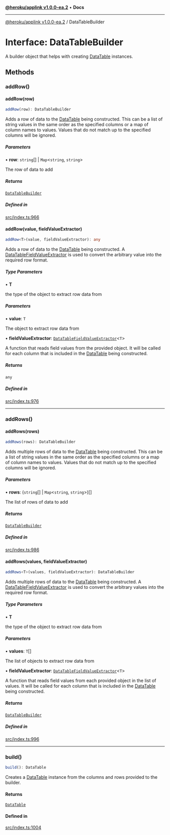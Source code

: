 [**@heroku/applink v1.0.0-ea.2**](../README.md) • **Docs**

***

[@heroku/applink v1.0.0-ea.2](../README.md) / DataTableBuilder

# Interface: DataTableBuilder

A builder object that helps with creating [DataTable](DataTable.md) instances.

## Methods

### addRow()

#### addRow(row)

```ts
addRow(row): DataTableBuilder
```

Adds a row of data to the [DataTable](DataTable.md) being constructed. This can be a
list of string values in the same order as the specified columns or a map of
column names to values. Values that do not match up to the specified columns
will be ignored.

##### Parameters

• **row**: `string`[] \| `Map`\<`string`, `string`\>

The row of data to add

##### Returns

[`DataTableBuilder`](DataTableBuilder.md)

##### Defined in

[src/index.ts:966](https://github.com/heroku/heroku-applink-nodejs/blob/81b4143bb39e9e9309a4571ee63197ea8b696d90/src/index.ts#L966)

#### addRow(value, fieldValueExtractor)

```ts
addRow<T>(value, fieldValueExtractor): any
```

Adds a row of data to the [DataTable](DataTable.md) being constructed. A [DataTableFieldValueExtractor](../type-aliases/DataTableFieldValueExtractor.md)
is used to convert the arbitrary value into the required row format.

##### Type Parameters

• **T**

the type of the object to extract row data from

##### Parameters

• **value**: `T`

The object to extract row data from

• **fieldValueExtractor**: [`DataTableFieldValueExtractor`](../type-aliases/DataTableFieldValueExtractor.md)\<`T`\>

A function that reads field values from the provided object. It will be called for each column that is included in the [DataTable](DataTable.md) being constructed.

##### Returns

`any`

##### Defined in

[src/index.ts:976](https://github.com/heroku/heroku-applink-nodejs/blob/81b4143bb39e9e9309a4571ee63197ea8b696d90/src/index.ts#L976)

***

### addRows()

#### addRows(rows)

```ts
addRows(rows): DataTableBuilder
```

Adds multiple rows of data to the [DataTable](DataTable.md) being constructed. This can be a
list of string values in the same order as the specified columns or a map of
column names to values. Values that do not match up to the specified columns
will be ignored.

##### Parameters

• **rows**: (`string`[] \| `Map`\<`string`, `string`\>)[]

The list of rows of data to add

##### Returns

[`DataTableBuilder`](DataTableBuilder.md)

##### Defined in

[src/index.ts:986](https://github.com/heroku/heroku-applink-nodejs/blob/81b4143bb39e9e9309a4571ee63197ea8b696d90/src/index.ts#L986)

#### addRows(values, fieldValueExtractor)

```ts
addRows<T>(values, fieldValueExtractor): DataTableBuilder
```

Adds multiple rows of data to the [DataTable](DataTable.md) being constructed. A [DataTableFieldValueExtractor](../type-aliases/DataTableFieldValueExtractor.md)
is used to convert the arbitrary values into the required row format.

##### Type Parameters

• **T**

the type of the object to extract row data from

##### Parameters

• **values**: `T`[]

The list of objects to extract row data from

• **fieldValueExtractor**: [`DataTableFieldValueExtractor`](../type-aliases/DataTableFieldValueExtractor.md)\<`T`\>

A function that reads field values from each provided object in the list of values. It will be called for each column that is included in the [DataTable](DataTable.md) being constructed.

##### Returns

[`DataTableBuilder`](DataTableBuilder.md)

##### Defined in

[src/index.ts:996](https://github.com/heroku/heroku-applink-nodejs/blob/81b4143bb39e9e9309a4571ee63197ea8b696d90/src/index.ts#L996)

***

### build()

```ts
build(): DataTable
```

Creates a [DataTable](DataTable.md) instance from the columns and rows provided to the builder.

#### Returns

[`DataTable`](DataTable.md)

#### Defined in

[src/index.ts:1004](https://github.com/heroku/heroku-applink-nodejs/blob/81b4143bb39e9e9309a4571ee63197ea8b696d90/src/index.ts#L1004)

